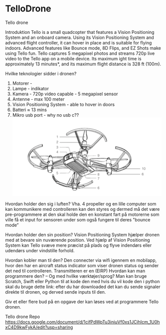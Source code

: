 # TelloDrone
Tello drone

Introduktion
Tello is a small quadcopter that features a Vision Positioning System and an onboard camera. Using its Vision Positioning System and advanced flight controller, it can hover in place and is suitable for flying indoors. Advanced features like Bounce mode, 8D Flips, and EZ Shots make using Tello fun. Tello captures 5 megapixel photos and streams 720p live video to the Tello app on a mobile device. Its maximum ight time is approximately 13 minutes*, and its maximum flight distance is 328 ft (100m).


Hvilke teknologier sidder i dronen?
1. Motorer -
2. Lampe - indikator
3. Kamera - 720p video capable - 5 megapixel sensor
4. Antenne - max 100 meter
5. Vision Positioning System - able to hover in doors
6. Batteri ≈ 13 mins
7. Mikro usb port - why no usb c??
![Tello.png](Photo%2FTello.png)

Hvordan holder den sig i luften?
Vha. 4 propeller og en lille computer som kan kommunikere med controlleren kan den styres og dermed må det være pre-programmere at den skal holde den en konstant fart på motorerne som ville få et input for sensoren under som også fungere til deres "bounce mode”


Hvordan holder den sin position?
Vision Positioning System hjælper dronen med at bevare sin nuværende position. Ved hjælp af Vision Positioning System kan Tello svæve mere præcist på plads og flyve indendørs eller udendørs under vindstille forhold.


Hvordan kobler man til den?
Den connecter via wifi igennem en mobilapp, hvor den har en aircraft status indicator som viser dronen status og sender det ned til controlleren.
Transmitteren er en (EIRP)
Hvordan kan man programmere den? – Og med hvilke værktøjer/sprog?
Man kan bruge Scratch, Swift eller Python til at kode den med
hvis du vil kode den i python skal du bruge dette link:
efter du har downloaded det kan du sende signaler direkte til dronen, og derved sende inputs til den.


Giv et eller flere bud på en opgave der kan løses ved at programmere Tello dronen.


Tello drone Repo 
https://docs.google.com/document/d/1cifPdWpTu3iniuVf0xs1JCihIcm_1U0hxC4D9kwFykA/edit?usp=sharing
